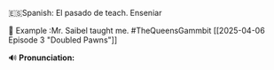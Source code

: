 
🇪🇸Spanish: El pasado de teach. Enseniar

📌 Example :Mr. Saibel taught me. #TheQueensGammbit
[[2025-04-06 Episode 3 "Doubled Pawns"]]

🔊 **Pronunciation:**  
